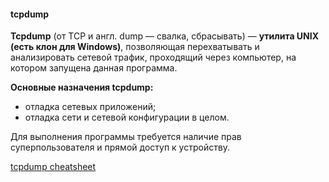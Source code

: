 #### tcpdump
**Tcpdump** (от TCP и англ. dump — свалка, сбрасывать) — **утилита UNIX (есть клон для Windows)**, позволяющая перехватывать и анализировать сетевой трафик, проходящий через компьютер, на котором запущена данная программа.

**Основные назначения tcpdump:**

- отладка сетевых приложений;
- отладка сети и сетевой конфигурации в целом.

Для выполнения программы требуется наличие прав суперпользователя и прямой доступ к устройству.

[tcpdump cheatsheet](https://www.comparitech.com/net-admin/tcpdump-cheat-sheet/)
